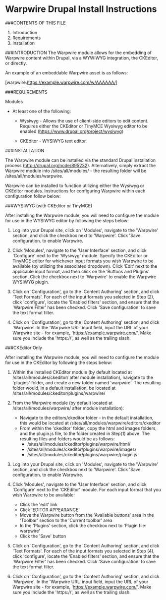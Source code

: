 # Warpwire Drupal Install Instructions

###CONTENTS OF THIS FILE
1. Introduction
2. Requirements
3. Installation

###INTRODUCTION
The Warpwire module allows for the embedding of Warpwire content within Drupal,
via a WYWIWYG integration, the CKEditor, or directly.

An example of an embeddable Warpwire asset is as follows:

[warpwire:https://example.warpwire.com/w/AAAAAA/]

###REQUIREMENTS

Modules
 * At least one of the following:
   
   - Wysiwyg - Allows the use of client-side editors to edit content.
               Requires either the CKEditor or TinyMCE Wysiwyg editor to be enabled
 	            (https://www.drupal.org/project/wysiwyg)

   - CKEditor - WYSIWYG text editor.


###INSTALLATION

The Warpwire module can be installed via the standard Drupal installation process
(http://drupal.org/node/895232).  Alternatively, simply extract the Warpwire module into
/sites/all/modules/ - the resulting folder will be /sites/all/modules/warpwire.

Warpwire can be installed to function utilizing either the Wysiwyg or CKEditor modules.  Instructions
for configuring Warpwire within each configuration follow below:


###WYSIWYG (with CKEditor or TinyMCE)

After installing the Warpwire module, you will need to configure the module 
for use in the WYSIWYG editor by following the steps below:

1) Log into your Drupal site, click on 'Modules', navigate to the 'Warpwire' section, and
   click the checkbox next to 'Warpwire'.  Click 'Save configuration. to enable Warpwire.

2) Click 'Modules', navigate to the 'User Interface' section, and click 'Configure'
   next to the 'Wysiwyg' module.  Specify the CKEditor or TinyMCE editor for whichever input formats
   you wish Warpwire to be available (by utilizing the associated dropdown).  Click
   'Edit' next to the applicable input format, and then click on the 'Buttons and Plugins'
   section.  Click the checkbox next to 'Warpwire' to enable the Warpwire WYSIWYG plugin.

3) Click on 'Configuration', go to the 'Content Authoring' section, and click 'Text Formats'.
   For each of the input formats you selected in Step (2), click 'configure', locate the 
   'Enabled filters' section, and ensure that the 'Warpwire Filter' has been checked.  Click
   'Save configuration' to save the text format filter.

4) Click on 'Configuration', go to the 'Content Authoring' section, and click 'Warpwire'.
   In the 'Warpwire URL' input field, input the URL of your Warpwire site - for example, 
   'https://example.warpwire.com/'.  Make sure you include the 'https://', as well as the trailing
   slash.

###CKEditor Only

After installing the Warpwire module, you will need to configure the module 
for use in the CKEditor by following the steps below:

1) Within the installed CKEditor module (by default located at /sites/all/modules/ckeditor/ 
   after module installation), navigate to the 'plugins' folder, and create a new folder named
   'warpwire'.  The resulting folder would, in a default installation, be located
   at /sites/all/modules/ckeditor/plugins/warpwire/

2) From the Warpwire module (by default located at /sites/all/modules/warpwire/ after module
   installation):
      - Navigate to the editors/ckeditor folder - in the default installation, this would be
        located at /sites/all/modules/warpwire/editors/ckeditor
      - From within the 'ckeditor' folder, copy the html and images folders, and the plugin.js 
        file, to the folder created in Step(1) above.  The resulting files and folders would be
        as follows:
         * /sites/all/modules/ckeditor/plugins/warpwire/html/
         * /sites/all/modules/ckeditor/plugins/warpwire/images/
         * /sites/all/modules/ckeditor/plugins/warpwire/plugin.js

3) Log into your Drupal site, click on 'Modules', navigate to the 'Warpwire' section, and
   click the checkbox next to 'Warpwire'.  Click 'Save configuration. to enable Warpwire.

4) Click 'Modules', navigate to the 'User Interface' section, and click 'Configure'
   next to the 'CKEditor' module.  For each input format that you wish Warpwire to be available:
      - Click the 'edit' link
      - Click 'EDITOR APPEARANCE'
      - Move the Warpwire button from the 'Available buttons' area in the 'Toolbar' 
        section to the 'Current toolbar' area
      - In the 'Plugins' section, click the checkbox next to 'Plugin file: warpwire'
      - Click the 'Save' button

5) Click on 'Configuration', go to the 'Content Authoring' section, and click 'Text Formats'.
   For each of the input formats you selected in Step (4), click 'configure', locate the 
   'Enabled filters' section, and ensure that the 'Warpwire Filter' has been checked.  Click
   'Save configuration' to save the text format filter.

6) Click on 'Configuration', go to the 'Content Authoring' section, and click 'Warpwire'.
   In the 'Warpwire URL' input field, input the URL of your Warpwire site - for example, 
   'https://example.warpwire.com/'.  Make sure you include the 'https://', as well as the trailing
   slash.


